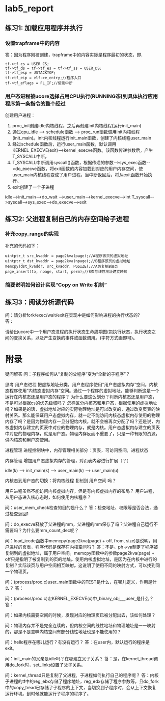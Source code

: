 # lab5_report
## 练习1: 加载应用程序并执行
### 设置trapframe中的内容
答：因为程序刚被创建，trapframe中的内容实际是程序最初的状态，即.  
```
tf->tf_cs = USER_CS;
tf->tf_ds = tf->tf_es = tf->tf_ss = USER_DS;
tf->tf_esp = USTACKTOP;
tf->tf_eip = elf->e_entry;//程序入口
tf->tf_eflags = FL_IF;//使能中断
```
### 用户态进程被ucore选择占用CPU执行(RUNNING态)到具体执行应用程序第一条指令的整个经过
创建用户进程：  
1. proc_init创建idle内核线程，之后再创建init内核线程(运行init_main)
2. 通过cpu_idle --> schedule函数 --> proc_run函数调用init内核线程(init_main)。init内核线程运行init_main函数，创建了内核线程user_main
3. 经过schedule函数后，运行user_main函数，默认调用KERNEL_EXECVE(exit)-->kernel_execve函数。该函数传递参数后，产生T_SYSCALL中断。
4. T_SYSCALL中断调用syscall()函数，根据传递的参数-->sys_exec函数-->do_execve函数，将exit函数的内容加载到对应的用户内存空间，使user_main内核线程变成了用户进程。当中断返回后，将从exit函数开始执行。
5. exit创建了一个子进程

idle-->init_main-->do_wait
				-->user_main-->kernel_execve-->int T_syscall-->syscall-->sys_exec-->do_execve-->exit

## 练习2: 父进程复制自己的内存空间给子进程
### 补充copy_range的实现
补充的代码如下：
```
uintptr_t src_kvaddr = page2kva(page);//A程序该页的虚拟地址
uintptr_t dst_kvaddr = page2kva(npage);//B程序该页的虚拟地址
memcpy(dst_kvaddr, src_kvaddr, PGSIZE);//A页复制到B页
page_insert(to, npage, start, perm);//B页与线性地址建立映射
```
### 简要说明如何设计实现“Copy on Write 机制”


## 练习3：阅读分析源代码
问：请分析fork/exec/wait/exit在实现中是如何影响进程的执行状态的?   
答：

请给出ucore中一个用户态进程的执行状态生命周期图(包执行状态，执行状态之间的变换关系，以及产生变换的事件或函数调用。(字符方式画即可)。 




# 附录
疑问解答
问：子程序如何从“复制的父程序”变为“全新的子程序”？

思考
用户态进程
把虚拟地址分类，用户态程序使用"用户态虚拟内存"空间，内核态程序使用“内核态虚拟内存”空间。通过一个程序的虚拟地址，能够判断这是一个运行在内核态还是用户态的程序？
为什么要这么划分？判断内核态还是用户态，不是可以根据cs的优先级域吗？
怎样区分内核态和用户态，根据使用的虚拟地址吗？如果是的话，虚拟地址对应的实际物理地址是可以改变的，通过改变页表的映射关系。那么能保证用户态虚拟内存，就一定不能访问内核态虚拟内存使用的物理内存了吗？是因为物理内存一旦分配给内核，就不会被再次分配了吗？还是说，内核虚拟内存建立的页表中对应的物理内存，就是内核。用户态虚拟内存建立的页表中对应的物理内存，就是用户态。物理内存反而不重要了，只是一种有限的资源，供内核态和用户态使用。

进程管理
进程控制块中，内存管理相关部分：页表，可访问空间，进程状态

内存管理
增加用户态虚拟内存的管理，对页表内容进行扩展（？）

idle(k) --> init_main(k) --> user_main(k) --> user_main(u)

内核态到用户态的切换：将内核线程 复制到 用户空间 吗？

用户进程虽然不能访问内核虚拟内存，但是有内核虚拟内存的布局？
用户进程，从用户态进入核心态时，如何使用内核程序？

问：user_mem_check检查的目的是什么？
答：检查地址、权限等是否合法，通过检查返回1

问：do_execve释放了父进程的mm，父进程的mm保存了吗？父进程自己运行不需要吗？为什么要mm_count_dec呢？

问：load_icode函数中memcpy(page2kva(page) + off, from, size)是说明，用户进程的页表，程序代码是保存在内核空间吗？
答：不是。ph->va制定了程序被复制到的虚拟地址，属于用户空间。memcpy函数中的参数page2kva(page) + off只是指明了被复制到的页的地址。使用内核虚拟地址，是因为在内核中进行的复制？实际该页与用户空间相互映射。这说明了使用不同的映射方式，可以找到同一个物理页。

问：(process/proc.c)user_main函数中的TEST是什么，在哪儿定义，作用是什么？
答：

问：(process/proc.c)宏KERNEL_EXECVE(x)中_binary_obj___user_是什么？
答：


问：如果内核需要空间的时候，发现对应的物理页已被分配出去，该如何处理？

问：物理内存并不是完全连续的，但内核空间的线性地址和物理地址是一一映射的，那是不是意味内核空间有部分线性地址也是不能使用的？

问：hello程序在哪儿运行？有没有运行？
答：在user内，默认运行的程序是exit。

问：init_main的父亲是idle吗？在哪建立父子关系？
答：是，在kernel_thread调用do_fork时，set_links设置了父子关系。

问：kernel_thread只是复制了父进程，子进程如何执行自己的程序呢？
答：内核子进程的tf中的reg_ebx存储了程序地址，reg_edx存储了程序参数等。且do_fork中的copy_tread已存储了子程序的上下文，当切换到子程序时，会从上下文恢复运行环境。到时候就能运行子程序的程序了。

